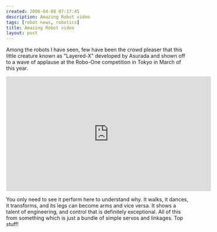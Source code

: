 ```yaml
---
created: 2006-04-08 07:17:45
description: Amazing Robot video
tags: [robot news, robotics]
title: Amazing Robot video
layout: post
---
```

Among the robots I have seen, few have been the crowd pleaser that this little creature known as "Layered-X" developed by Asurada and shown off to a wave of applause at the Robo-One competition in Tokyo in March of this year.

<iframe width="560" height="315" src="https://www.youtube.com/embed/0m_cCP1wn94" title="YouTube video player" frameborder="0" allow="accelerometer; autoplay; clipboard-write; encrypted-media; gyroscope; picture-in-picture; web-share" allowfullscreen="true"></iframe>

You only need to see it perform here to understand why. It walks, it dances, it transforms, and its legs can become arms and vice versa. It shows a talent of engineering, and control that is definitely exceptional. All of this from something which is just a bundle of simple servos and linkages. Top stuff!
